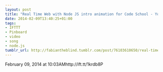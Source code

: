 ```yaml
---
layout: post
title: "Real Time Web with Node JS intro animation for Code School - YouTube"
date: 2014-02-09T13:40:25+01:00
tags:
- IFTTT
- Pinboard
- video
- song
- node.js
tumblr_url: http://fabiantheblind.tumblr.com/post/76103610650/real-time-web-with-node-js-intro-animation-for-code
---
```

February 09, 2014 at 10:03AMhttp://ift.tt/1krdb8P
